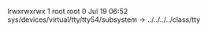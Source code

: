 lrwxrwxrwx 1 root root 0 Jul 19 06:52 sys/devices/virtual/tty/tty54/subsystem -> ../../../../class/tty
